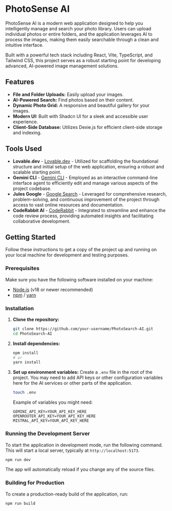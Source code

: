 # PhotoSense AI

PhotoSense AI is a modern web application designed to help you intelligently manage and search your photo library. Users can upload individual photos or entire folders, and the application leverages AI to process the images, making them easily searchable through a clean and intuitive interface.

Built with a powerful tech stack including React, Vite, TypeScript, and Tailwind CSS, this project serves as a robust starting point for developing advanced, AI-powered image management solutions.

## Features

-   **File and Folder Uploads:** Easily upload your images.
-   **AI-Powered Search:** Find photos based on their content.
-   **Dynamic Photo Grid:** A responsive and beautiful gallery for your images.
-   **Modern UI:** Built with Shadcn UI for a sleek and accessible user experience.
-   **Client-Side Database:** Utilizes Dexie.js for efficient client-side storage and indexing.

## Tools Used

-   **Lovable.dev** - [Lovable.dev](https://lovable.dev/) - Utilized for scaffolding the foundational structure and initial setup of the web application, ensuring a robust and scalable starting point.
-   **Gemini CLI** - [Gemini CLI](https://github.com/google-gemini/gemini-cli.git) - Employed as an interactive command-line interface agent to efficiently edit and manage various aspects of the project codebase.
-   **Jules Google** - [Google Search](https://jules.google/) - Leveraged for comprehensive research, problem-solving, and continuous improvement of the project through access to vast online resources and documentation.
-   **CodeRabbit AI** - [CodeRabbit](https://coderabbit.ai/) - Integrated to streamline and enhance the code review process, providing automated insights and facilitating collaborative development.

## Getting Started

Follow these instructions to get a copy of the project up and running on your local machine for development and testing purposes.

### Prerequisites

Make sure you have the following software installed on your machine:

-   [Node.js](https://nodejs.org/) (v18 or newer recommended)
-   [npm](https://www.npmjs.com/get-npm) / [yarn](https://classic.yarnpkg.com/en/docs/install)

### Installation

1.  **Clone the repository:**
    ```sh
    git clone https://github.com/your-username/PhotoSearch-AI.git
    cd PhotoSearch-AI
    ```

2.  **Install dependencies:**
    ```sh
    npm install
    # or
    yarn install
    ```

3.  **Set up environment variables:**
    Create a `.env` file in the root of the project. You may need to add API keys or other configuration variables here for the AI services or other parts of the application.
    ```sh
    touch .env
    ```
    Example of variables you might need:
    ```env
    GEMINI_API_KEY=YOUR_API_KEY_HERE
    OPENROUTER_API_KEY=YOUR_API_KEY_HERE
    MISTRAL_API_KEY=YOUR_API_KEY_HERE

    ```

### Running the Development Server

To start the application in development mode, run the following command. This will start a local server, typically at `http://localhost:5173`.

```sh
npm run dev
```

The app will automatically reload if you change any of the source files.

### Building for Production

To create a production-ready build of the application, run:

```sh
npm run build
```
